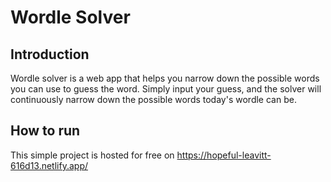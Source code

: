 # Wordle Solver

## Introduction

Wordle solver is a web app that helps you narrow down the possible words you can use to guess the word. Simply input your guess, and the solver will continuously narrow down the possible words today's wordle can be.

## How to run

This simple project is hosted for free on https://hopeful-leavitt-616d13.netlify.app/

